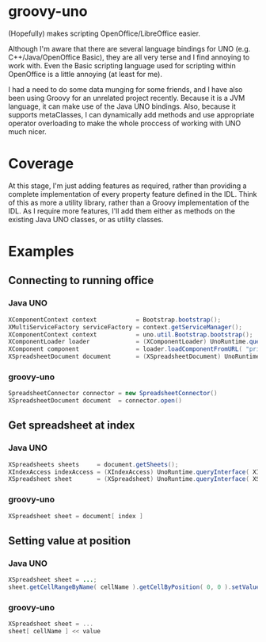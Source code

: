 # groovy-uno

(Hopefully) makes scripting OpenOffice/LibreOffice easier.

Although I'm aware that there are several language bindings for UNO (e.g. C++/Java/OpenOffice Basic), 
they are all very terse and I find annoying to work with. Even the Basic scripting language used for
scripting within OpenOffice is a little annoying (at least for me).

I had a need to do some data munging for some friends, and I have also been using Groovy for an unrelated
project recently. Because it is a JVM language, it can make use of the Java UNO bindings. Also, because 
it supports metaClasses, I can dynamically add methods and use appropriate operator overloading to make 
the whole proccess of working with UNO much nicer.

# Coverage

At this stage, I'm just adding features as required, rather than providing a complete implementation 
of every property feature defined in the IDL. Think of this as more a utility library, rather than
a Groovy implementation of the IDL. As I require more features, I'll add them either as methods on
the existing Java UNO classes, or as utility classes.

# Examples

## Connecting to running office

### Java UNO

```java
XComponentContext context           = Bootstrap.bootstrap();
XMultiServiceFactory serviceFactory = context.getServiceManager();
XComponentContext context           = uno.util.Bootstrap.bootstrap();
XComponentLoader loader             = (XComponentLoader) UnoRuntime.queryInterface( XComponentLoader.class, serviceFactory.createInstanceWithContext( "com.sun.star.frame.Desktop", context ) );
XComponent component                = loader.loadComponentFromURL( "private:factory/scalc", "_blank", 0, new PropertyValue[0] );
XSpreadsheetDocument document       = (XSpreadsheetDocument) UnoRuntime.queryInterface( XSpreadsheetDocument.class, component );
```

### groovy-uno

```groovy
SpreadsheetConnector connector = new SpreadsheetConnector()
XSpreadsheetDocument document  = connector.open()
```

## Get spreadsheet at index

### Java UNO

```java
XSpreadsheets sheets     = document.getSheets();
XIndexAccess indexAccess = (XIndexAccess) UnoRuntime.queryInterface( XIndexAccess.class, sheets );
XSpreadsheet sheet       = (XSpreadsheet) UnoRuntime.queryInterface( XSpreadsheet.class, indexAccess.getByIndex( index ) );
```

### groovy-uno

```groovy
XSpreadsheet sheet = document[ index ]
```

## Setting value at position

### Java UNO

```java
XSpreadsheet sheet = ...;
sheet.getCellRangeByName( cellName ).getCellByPosition( 0, 0 ).setValue( value );
```

### groovy-uno

```groovy
XSpreadsheet sheet = ...
sheet[ cellName ] << value
```
